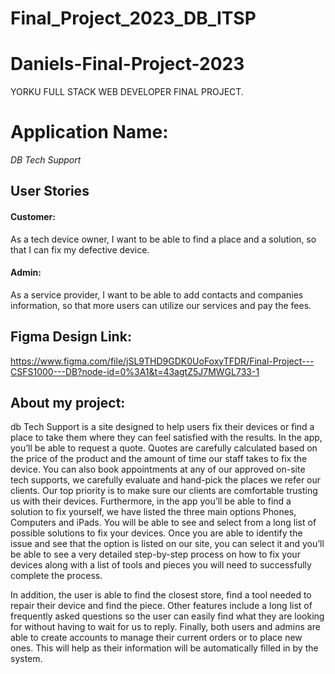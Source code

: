 # Final_Project_2023_DB_ITSP
# Daniels-Final-Project-2023
YORKU FULL STACK WEB DEVELOPER FINAL PROJECT.

# Application Name:
*DB Tech Support*

## User Stories
#### Customer:
As a tech device owner, I want to be able to find a place and a solution, so that I can fix my defective device. 
#### Admin: 
As a service provider, I want to be able to add contacts and companies information, so that more users can utilize our services and pay the fees.

## Figma Design Link:

https://www.figma.com/file/jSL9THD9GDK0UoFoxyTFDR/Final-Project---CSFS1000---DB?node-id=0%3A1&t=43agtZ5J7MWGL733-1

## About my project:

db Tech Support is a site designed to help users fix their devices or find a place to take them where they can feel satisfied with the results. In the app, you’ll be able to request a quote. Quotes are carefully calculated based on the price of the product and the amount of time our staff takes to fix the device. You can also book appointments at any of our approved on-site tech supports, we carefully evaluate and hand-pick the places we refer our clients. Our top priority is to make sure our clients are comfortable trusting us with their devices.  Furthermore, in the app you’ll be able to find a solution to fix yourself, we have listed the three main options Phones, Computers and iPads. You will be able to see and select from a long list of possible solutions to fix your devices. Once you are able to identify the issue and see that the option is listed on our site, you can select it and you’ll be able to see a very detailed step-by-step process on how to fix your devices along with a list of tools and pieces you will need to successfully complete the process. 

In addition, the user is able to find the closest store, find a tool needed to repair their device and find the piece. Other features include a long list of frequently asked questions so the user can easily find what they are looking for without having to wait for us to reply. Finally, both users and admins are able to create accounts to manage their current orders or to place new ones. This will help as their information will be automatically filled in by the system. 
